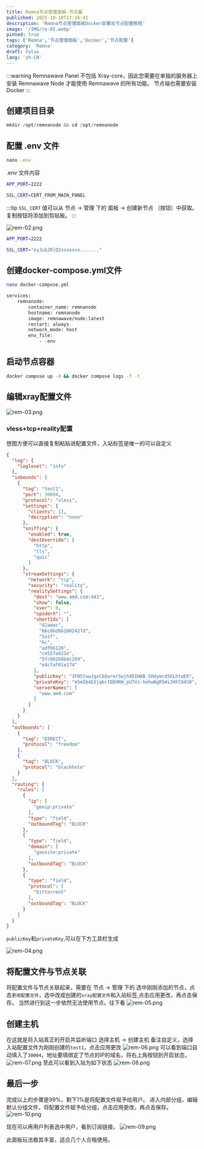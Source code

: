```yaml
---
title: Remna节点管理面板-节点篇
published: 2025-10-18T17:16:41
description: 'Remna节点管理面板Docker部署及节点配置教程'
image: '/IMG/re-01.webp'
pinned: true
tags: ['Remna','节点管理面板','Docker','节点配置']
category: 'Remna'
draft: false 
lang: 'zh-CN'
---
```

:::warning
Remnawave Panel 不包括 Xray-core，因此您需要在单独的服务器上安装 Remnawave Node 才能使用 Remnawave 的所有功能。
节点端也需要安装Docker
:::

## 创建项目目录

```js
mkdir /opt/remnanode && cd /opt/remnanode
```

## 配置 .env 文件


```js
nano .env
```

.env 文件内容
```sh title=".env"
APP_PORT=2222

SSL_CERT=CERT_FROM_MAIN_PANEL
```
:::tip
`SSL_CERT` 值可以从 节点 → 管理 下的 面板 → 创建新节点 （按钮）中获取。复制按钮将添加到剪贴板。
:::

![rem-02.png](/IMG/rem-02.png)
```sh title=".env"
APP_PORT=2222

SSL_CERT="eyJub2RlQ2xxxxxxx......."
```

## 创建docker-compose.yml文件

```bash
nano docker-compose.yml
```
```sh title="docker-compose.yml"
services:
    remnanode:
        container_name: remnanode
        hostname: remnanode
        image: remnawave/node:latest
        restart: always
        network_mode: host
        env_file:
            - .env
```

## 启动节点容器

```bash
docker compose up -d && docker compose logs -f -t
```

## 编辑xray配置文件

![rem-03.png](/IMG/rem-03.png)

### vless+tcp+reality配置

想图方便可以直接复制粘贴进配置文件，入站标签是唯一的可以自定义

```json
{
  "log": {
    "loglevel": "info"
  },
  "inbounds": [
    {
      "tag": "test1",
      "port": 30004,
      "protocol": "vless",
      "settings": {
        "clients": [],
        "decryption": "none"
      },
      "sniffing": {
        "enabled": true,
        "destOverride": [
          "http",
          "tls",
          "quic"
        ]
      },
      "streamSettings": {
        "network": "tcp",
        "security": "reality",
        "realitySettings": {
          "dest": "www.amd.com:443",
          "show": false,
          "xver": 0,
          "spiderX": "",
          "shortIds": [
            "42aeec",
            "66c8bd6b1002427d",
            "5a1f",
            "6c",
            "adfb6126",
            "ce557a621e",
            "5fc062b8b4c2b9",
            "e4cfaf01e274"
          ],
          "publicKey": "3FB5YuwJgxCbQurerSwjhXDIHAB_SRdyecd5XLhtwE0",
          "privateKey": "m5mIb4EXjqkcfDDHRW_pU7Vz-hehwNgR5Hi2HFCO4S0",
          "serverNames": [
            "www.amd.com"
          ]
        }
      }
    }
  ],
  "outbounds": [
    {
      "tag": "DIRECT",
      "protocol": "freedom"
    },
    {
      "tag": "BLOCK",
      "protocol": "blackhole"
    }
  ],
  "routing": {
    "rules": [
      {
        "ip": [
          "geoip:private"
        ],
        "type": "field",
        "outboundTag": "BLOCK"
      },
      {
        "type": "field",
        "domain": [
          "geosite:private"
        ],
        "outboundTag": "BLOCK"
      },
      {
        "type": "field",
        "protocol": [
          "bittorrent"
        ],
        "outboundTag": "BLOCK"
      }
    ]
  }
}
```

`publicKey`和`privateKey`,可以在下方工具栏生成

![rem-04.png](/IMG/rem-04.png)

## 将配置文件与节点关联

将配置文件与节点关联起来，需要在 节点 → 管理 下的 选中刚刚添加的节点，点击`更改配置文件`，选中改成创建的`xray配置文件`和入站标签,点击应用更改，再点击保存。
当然进行到这一步依然无法使用节点。往下看
![rem-05.png](/IMG/rem-05.png)

## 创建主机
在这就是将入站真正的开启并监听端口
选择主机 → 创建主机
备注自定义，选择入站配置文件为刚刚创建的`test1`，点击应用更改
![rem-06.png](/IMG/rem-06.png)
可以看到端口自动填入了`30004`，地址要填绑定了节点的IP的域名，将右上角按钮到开启状态，
![rem-07.png](/IMG/rem-07.png)
至此可以看到入站为如下状态
![rem-08.png](/IMG/rem-08.png)

## 最后一步
完成以上的步骤是99%，剩下1%是将配置文件赋予给用户。
进入内部分组，编辑默认分组文件，将配置文件赋予给分组，点击应用更改，再点击保存。
![rem-10.png](/IMG/rem-10.png)

现在可以再用户列表选中用户，看到订阅链接。
![rem-09.png](/IMG/rem-09.png)

此面板玩法极其丰富，适合几个人合租使用。
